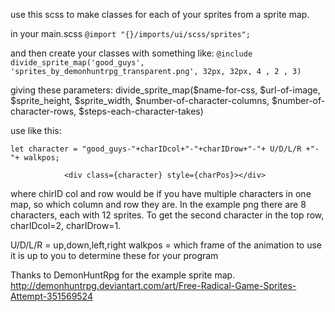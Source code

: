 use this scss to make classes for each of your sprites from a sprite map.

in your main.scss   `@import "{}/imports/ui/scss/sprites";`

and then create your classes with something like:
`@include divide_sprite_map('good_guys', 'sprites_by_demonhuntrpg_transparent.png', 32px, 32px, 4 , 2 , 3)`

giving these parameters: divide_sprite_map($name-for-css, $url-of-image,  $sprite_height, $sprite_width, $number-of-character-columns, $number-of-character-rows, $steps-each-character-takes)



use like this:

```    
let character = "good_guys-"+charIDcol+"-"+charIDrow+"-"+ U/D/L/R +"-"+ walkpos;

            <div class={character} style={charPos}></div>
```
where chirID col and row would be if you have multiple characters in one map, so which column and row they are. In the example png there are 8 characters, each with 12 sprites. To get the second character in the top row, charIDcol=2, charIDrow=1.

U/D/L/R = up,down,left,right
walkpos = which frame of the animation to use
it is up to you to determine these for your program


Thanks to DemonHuntRpg for the example sprite map.
http://demonhuntrpg.deviantart.com/art/Free-Radical-Game-Sprites-Attempt-351569524
